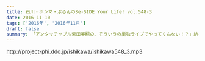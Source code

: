 ```yaml
---
title: 石川・ホンマ・ぶるんのBe-SIDE Your Life! vol.548-3
date: 2016-11-10
tags: ['2016年', '2016年11月']
draft: false
summary: 「アンタッチャブル柴田英嗣の、そういうの単独ライブでやってくんない！？」結婚式の二次会問題。SAITO
---
```


http://project-phi.ddo.jp/ishikawa/ishikawa548_3.mp3
